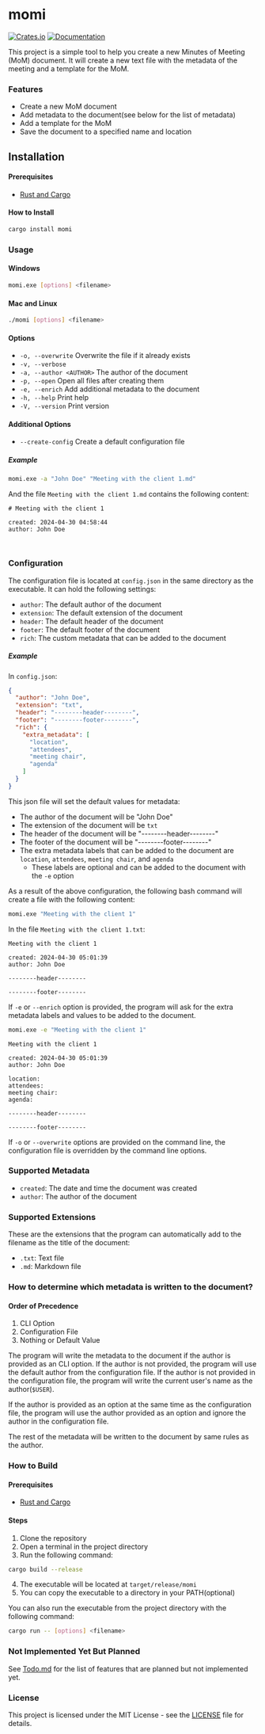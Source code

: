 # momi

[![Crates.io](https://img.shields.io/crates/v/momi)](https://crates.io/crates/momi)  [![Documentation](https://docs.rs/image/badge.svg)](https://docs.rs/momi/)

This project is a simple tool to help you create a new Minutes of Meeting (MoM) document.
It will create a new text file with the metadata of the meeting and a template for the MoM.

### Features

- Create a new MoM document
- Add metadata to the document(see below for the list of metadata)
- Add a template for the MoM
- Save the document to a specified name and location

## Installation

#### Prerequisites

- [Rust and Cargo](https://www.rust-lang.org/tools/install)

#### How to Install

```bash
cargo install momi
```

### Usage

#### Windows

```bash
momi.exe [options] <filename>
```

#### Mac and Linux

```bash
./momi [options] <filename>
```

#### Options

- `-o, --overwrite` Overwrite the file if it already exists
- `-v, --verbose` 
- `-a, --author <AUTHOR>`  The author of the document
- `-p, --open` Open all files after creating them
- `-e, --enrich` Add additional metadata to the document
- `-h, --help` Print help
- `-V, --version` Print version

#### Additional Options

- `--create-config` Create a default configuration file

##### Example

```bash
momi.exe -a "John Doe" "Meeting with the client 1.md"
```

And the file `Meeting with the client 1.md` contains the following content:
```
# Meeting with the client 1

created: 2024-04-30 04:58:44
author: John Doe



```

### Configuration

The configuration file is located at `config.json` in the same directory as the executable.
It can hold the following settings:

- `author`: The default author of the document
- `extension`: The default extension of the document
- `header`: The default header of the document
- `footer`: The default footer of the document
- `rich`: The custom metadata that can be added to the document

##### Example

In `config.json`:
```json
{
  "author": "John Doe",
  "extension": "txt",
  "header": "--------header--------",
  "footer": "--------footer--------",
  "rich": {
    "extra_metadata": [
      "location",
      "attendees",
      "meeting chair",
      "agenda"
    ]
  }
}
```

This json file will set the default values for metadata:
- The author of the document will be "John Doe"
- The extension of the document will be `txt`
- The header of the document will be "--------header--------"
- The footer of the document will be "--------footer--------"
- The extra metadata labels that can be added to the document are `location`, `attendees`, `meeting chair`, and `agenda`
  - These labels are optional and can be added to the document with the `-e` option

As a result of the above configuration, the following bash command will create a file with the following content:

```bash
momi.exe "Meeting with the client 1"
```

In the file `Meeting with the client 1.txt`:
```
Meeting with the client 1

created: 2024-04-30 05:01:39
author: John Doe

--------header--------

--------footer--------
```

If `-e` or `--enrich` option is provided, the program will ask for the extra metadata labels and values to be added to the document.

```bash
momi.exe -e "Meeting with the client 1"
```

```text
Meeting with the client 1

created: 2024-04-30 05:01:39
author: John Doe

location: 
attendees: 
meeting chair: 
agenda: 

--------header--------

--------footer--------
```

If `-o` or `--overwrite` options are provided on the command line,
the configuration file is overridden by the command line options.

### Supported Metadata

- `created`: The date and time the document was created
- `author`: The author of the document

### Supported Extensions

These are the extensions that the program can automatically add
to the filename as the title of the document:

- `.txt`: Text file
- `.md`: Markdown file

### How to determine which metadata is written to the document?

#### Order of Precedence

1. CLI Option
2. Configuration File
3. Nothing or Default Value

The program will write the metadata to the document if the author is provided as an CLI option.
If the author is not provided, the program will use the default author from the configuration file.
If the author is not provided in the configuration file, the program will write the current user's name as the author(`$USER`).

If the author is provided as an option at the same time as the configuration file,
the program will use the author provided as an option and ignore the author in the configuration file.

The rest of the metadata will be written to the document by same rules as the author.

### How to Build

#### Prerequisites

- [Rust and Cargo](https://www.rust-lang.org/tools/install)

#### Steps

1. Clone the repository
2. Open a terminal in the project directory
3. Run the following command:

```bash
cargo build --release
```

4. The executable will be located at `target/release/momi`
5. You can copy the executable to a directory in your PATH(optional)

You can also run the executable from the project directory with the following command:

```bash
cargo run -- [options] <filename>
```

### Not Implemented Yet But Planned

See [Todo.md](Todo.md) for the list of features that are planned but not implemented yet.

### License

This project is licensed under the MIT License - see the [LICENSE](LICENSE) file for details.

